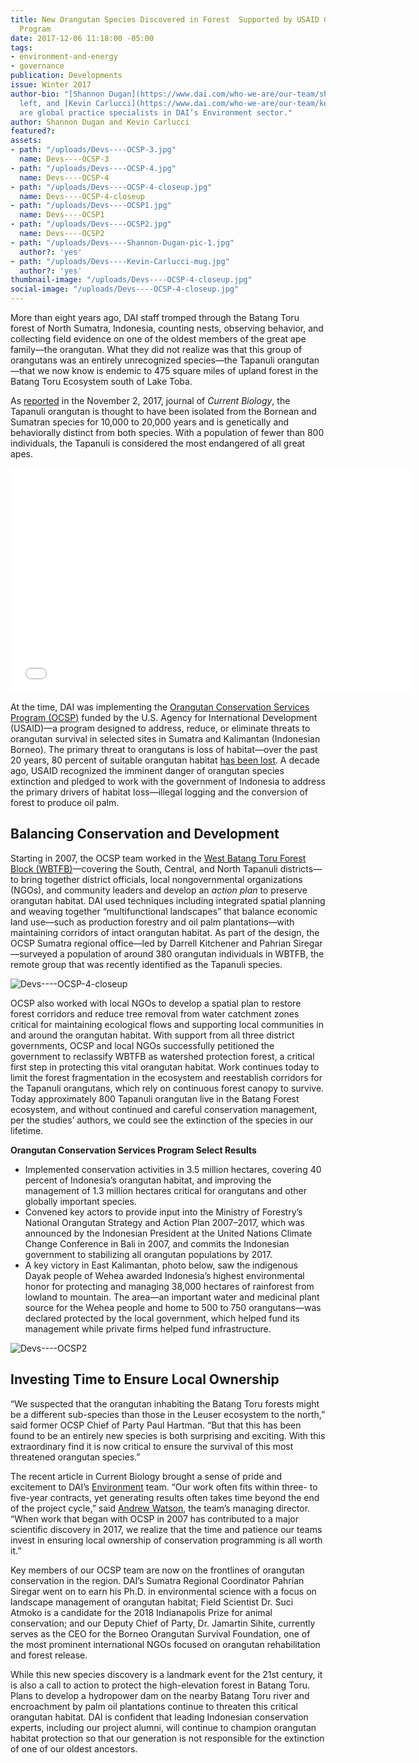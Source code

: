 ```yaml
---
title: New Orangutan Species Discovered in Forest  Supported by USAID Conservation
  Program
date: 2017-12-06 11:18:00 -05:00
tags:
- environment-and-energy
- governance
publication: Developments
issue: Winter 2017
author-bio: "[Shannon Dugan](https://www.dai.com/who-we-are/our-team/shannon-dugan),
  left, and [Kevin Carlucci](https://www.dai.com/who-we-are/our-team/kevin-carlucci)
  are global practice specialists in DAI’s Environment sector."
author: Shannon Dugan and Kevin Carlucci
featured?: 
assets:
- path: "/uploads/Devs----OCSP-3.jpg"
  name: Devs----OCSP-3
- path: "/uploads/Devs----OCSP-4.jpg"
  name: Devs----OCSP-4
- path: "/uploads/Devs----OCSP-4-closeup.jpg"
  name: Devs----OCSP-4-closeup
- path: "/uploads/Devs----OCSP1.jpg"
  name: Devs----OCSP1
- path: "/uploads/Devs----OCSP2.jpg"
  name: Devs----OCSP2
- path: "/uploads/Devs----Shannon-Dugan-pic-1.jpg"
  author?: 'yes'
- path: "/uploads/Devs----Kevin-Carlucci-mug.jpg"
  author?: 'yes'
thumbnail-image: "/uploads/Devs----OCSP-4-closeup.jpg"
social-image: "/uploads/Devs----OCSP-4-closeup.jpg"
---
```


More than eight years ago, DAI staff tromped through the Batang Toru forest of North Sumatra, Indonesia, counting nests, observing behavior, and collecting field evidence on one of the oldest members of the great ape family—the orangutan. What they did not realize was that this group of orangutans was an entirely unrecognized species—the Tapanuli orangutan—that we now know is endemic to 475 square miles of upland forest in the Batang Toru Ecosystem south of Lake Toba.




As [reported](http://www.cell.com/current-biology/fulltext/S0960-9822(17)31245-9) in the November 2, 2017, journal of *Current Biology*, the Tapanuli orangutan is thought to have been isolated from the Bornean and Sumatran species for 10,000 to 20,000 years and is genetically and behaviorally distinct from both species. With a population of fewer than 800 individuals, the Tapanuli is considered the most endangered of all great apes.

<iframe allowfullscreen width='640' height='360' src='//assets.nationalgeographic.com/modules-video/latest/assets/ngsEmbeddedVideo.html?guid=0000015f-7e0d-d63a-addf-fe9f93130000' frameborder='0' scrolling='no'></iframe>

At the time, DAI was implementing the [Orangutan Conservation Services Program (OCSP)](https://www.dai.com/our-work/projects/indonesia-orangutan-conservation-services-program-ocsp) funded by the U.S. Agency for International Development (USAID)—a program designed to address, reduce, or eliminate threats to orangutan survival in selected sites in Sumatra and Kalimantan (Indonesian Borneo). The primary threat to orangutans is loss of habitat—over the past 20 years, 80 percent of suitable orangutan habitat [has been lost](http://www.orangutans.com.au/Orangutans-Survival-Information/Loss-of-habitat.aspx). A decade ago, USAID recognized the imminent danger of orangutan species extinction and pledged to work with the government of Indonesia to address the primary drivers of habitat loss—illegal logging and the conversion of forest to produce oil palm.

## Balancing Conservation and Development

Starting in 2007, the OCSP team worked in the [West Batang Toru Forest Block (WBTFB)](http://www.batangtoru.org/wp-content/uploads/2017/03/Location_20171101_ENG_NoOU_B.jpg)—covering the South, Central, and North Tapanuli districts—to bring together district officials, local nongovernmental organizations (NGOs), and community leaders and develop an *action plan* to preserve orangutan habitat. DAI used techniques including integrated spatial planning and weaving together “multifunctional landscapes” that balance economic land use—such as production forestry and oil palm plantations—with maintaining corridors of intact orangutan habitat. As part of the design, the OCSP Sumatra regional office—led by Darrell Kitchener and Pahrian Siregar—surveyed a population of around 380 orangutan individuals in WBTFB, the remote group that was recently identified as the Tapanuli species.

![Devs----OCSP-4-closeup](/uploads/Devs----OCSP-4-closeup.jpg "Photo by Andrew Watson/DAI.")  

OCSP also worked with local NGOs to develop a spatial plan to restore forest corridors and reduce tree removal from water catchment zones critical for maintaining ecological flows and supporting local communities in and around the orangutan habitat. With support from all three district governments, OCSP and local NGOs successfully petitioned the government to reclassify WBTFB as watershed protection forest, a critical first step in protecting this vital orangutan habitat. Work continues today to limit the forest fragmentation in the ecosystem and reestablish corridors for the Tapanuli orangutans, which rely on continuous forest canopy to survive. Today approximately 800 Tapanuli orangutan live in the Batang Forest ecosystem, and without continued and careful conservation management, per the studies’ authors, we could see the extinction of the species in our lifetime. 

<aside><p><strong>Orangutan Conservation Services Program Select Results</strong></p>
<ul>
<li>Implemented conservation activities in 3.5 million hectares, covering 40 percent of Indonesia’s orangutan habitat, and improving the management of 1.3 million hectares critical for orangutans and other globally important species.</li>
<li>Convened key actors to provide input into the Ministry of Forestry’s National Orangutan Strategy and Action Plan 2007–2017, which was announced by the Indonesian President at the United Nations Climate Change Conference in Bali in 2007, and commits the Indonesian government to stabilizing all orangutan populations by 2017.</li>
<li>A key victory in East Kalimantan, photo below, saw the indigenous Dayak people of Wehea awarded Indonesia’s highest environmental honor for protecting and managing 38,000 hectares of rainforest from lowland to mountain. The area—an important water and medicinal plant source for the Wehea people and home to 500 to 750 orangutans—was declared protected by the local government, which helped fund its management while private firms helped fund infrastructure.</li>
</ul>
</aside>

![Devs----OCSP2](/uploads/Devs----OCSP2.jpg "In East Kalimantan, the indigenous Dayak people of Wehea were awarded Indonesia’s highest environmental honor for protecting and managing 38,000 hectares of rainforest, home to 500 to 750 orangutans.") 

## Investing Time to Ensure Local Ownership

“We suspected that the orangutan inhabiting the Batang Toru forests might be a different sub-species than those in the Leuser ecosystem to the north,” said former OCSP Chief of Party Paul Hartman. “But that this has been found to be an entirely new species is both surprising and exciting. With this extraordinary find it is now critical to ensure the survival of this most threatened orangutan species.” 

The recent article in Current Biology brought a sense of pride and excitement to DAI’s [Environment](https://www.dai.com/our-work/solutions/environment-and-energy) team. “Our work often fits within three- to five-year contracts, yet generating results often takes time beyond the end of the project cycle,” said [Andrew Watson](https://www.dai.com/who-we-are/our-team/andrew-watson), the team’s managing director. “When work that began with OCSP in 2007 has contributed to a major scientific discovery in 2017, we realize that the time and patience our teams invest in ensuring local ownership of conservation programming is all worth it.”

Key members of our OCSP team are now on the frontlines of orangutan conservation in the region. DAI’s Sumatra Regional Coordinator Pahrian Siregar went on to earn his Ph.D. in environmental science with a focus on landscape management of orangutan habitat; Field Scientist Dr. Suci Atmoko is a candidate for the 2018 Indianapolis Prize for animal conservation; and our Deputy Chief of Party, Dr. Jamartin Sihite, currently serves as the CEO for the Borneo Orangutan Survival Foundation, one of the most prominent international NGOs focused on orangutan rehabilitation and forest release.

While this new species discovery is a landmark event for the 21st century, it is also a call to action to protect the high-elevation forest in Batang Toru. Plans to develop a hydropower dam on the nearby Batang Toru river and encroachment by palm oil plantations continue to threaten this critical orangutan habitat. DAI is confident that leading Indonesian conservation experts, including our project alumni, will continue to champion orangutan habitat protection so that our generation is not responsible for the extinction of one of our oldest ancestors.
